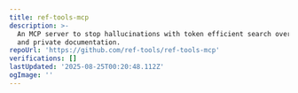 ```yaml
---
title: ref-tools-mcp
description: >-
  An MCP server to stop hallucinations with token efficient search over public
  and private documentation.
repoUrl: 'https://github.com/ref-tools/ref-tools-mcp'
verifications: []
lastUpdated: '2025-08-25T00:20:48.112Z'
ogImage: ''
---
```


